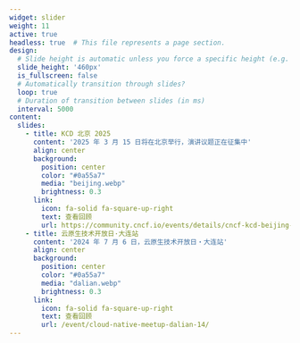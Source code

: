 ```yaml
---
widget: slider
weight: 11
active: true
headless: true  # This file represents a page section.
design:
  # Slide height is automatic unless you force a specific height (e.g. '400px')
  slide_height: '460px'
  is_fullscreen: false
  # Automatically transition through slides?
  loop: true
  # Duration of transition between slides (in ms)
  interval: 5000
content:
  slides:
    - title: KCD 北京 2025
      content: '2025 年 3 月 15 日将在北京举行，演讲议题正在征集中'
      align: center
      background:
        position: center
        color: "#0a55a7"
        media: "beijing.webp"
        brightness: 0.3
      link:
        icon: fa-solid fa-square-up-right
        text: 查看回顾
        url: https://community.cncf.io/events/details/cncf-kcd-beijing-presents-kcd-beijing-2025/
    - title: 云原生技术开放日·大连站
      content: '2024 年 7 月 6 日，云原生技术开放日・大连站'
      align: center
      background:
        position: center
        color: "#0a55a7"
        media: "dalian.webp"
        brightness: 0.3
      link:
        icon: fa-solid fa-square-up-right
        text: 查看回顾
        url: /event/cloud-native-meetup-dalian-14/
---
```

